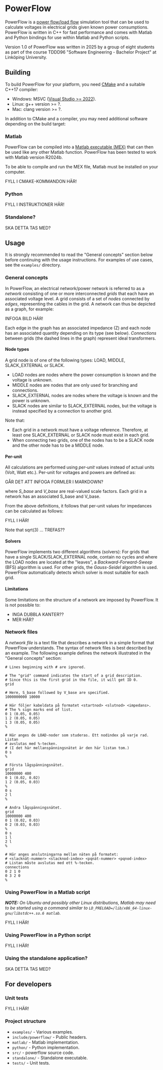 # PowerFlow

PowerFlow is a [power flow/load flow](https://en.wikipedia.org/wiki/Power-flow_study) simulation tool that can be used to calculate voltages in electrical grids given known power consumptions. PowerFlow is written in C++ for fast performance and comes with Matlab and Python bindings for use within Matlab and Python scripts.

Version 1.0 of PowerFlow was written in 2025 by a group of eight students as part of the course TDDD96 "Software Engineering - Bachelor Project" at Linköping University.

## Building

To build PowerFlow for your platform, you need [CMake](https://cmake.org/) and a suitable C++17 compiler:

- Windows: MSVC ([Visual Studio >= 2022](https://visualstudio.microsoft.com/)).
- Linux: g++ version >= ?.
- Mac: clang version >= ?.

In addition to CMake and a compiler, you may need additional software depending on the build target:

### Matlab

PowerFlow can be compiled into a [Matlab executable (MEX)](https://se.mathworks.com/help/matlab/cpp-mex-file-applications.html) that can then be used like any other Matlab function. PowerFlow has been tested to work with Matlab version R2024b.

To be able to compile and run the MEX file, Matlab must be installed on your computer.

FYLL I CMAKE-KOMMANDON HÄR!

### Python

FYLL I INSTRUKTIONER HÄR!

### Standalone?

SKA DETTA TAS MED?

## Usage

It is strongly recommended to read the "General concepts" section below before continuing with the usage instructions. For examples of use cases, see the `examples/` directory.

### General concepts

In PowerFlow, an electrical network/power network is referred to as a *network* consisting of one or more interconnected *grids* that each have an associated voltage level. A grid consists of a set of *nodes* connected by *edges*, representing the cables in the grid. A network can thus be depicted as a graph, for example:

INFOGA BILD HÄR!

Each edge in the graph has an associated impedance (Z) and each node has an associated quantity depending on its type (see below). *Connections* between grids (the dashed lines in the graph) represent ideal transformers.

#### Node types

A grid node is of one of the following types: LOAD, MIDDLE, SLACK_EXTERNAL or SLACK.

- LOAD nodes are nodes where the power consumption is known and the voltage is unknown.
- MIDDLE nodes are nodes that are only used for branching and connections.
- SLACK_EXTERNAL nodes are nodes where the voltage is known and the power is unknown.
- SLACK nodes are similar to SLACK_EXTERNAL nodes, but the voltage is instead specified by a connection to another grid.

Note that:

- Each grid in a network must have a voltage reference. Therefore, at least one SLACK_EXTERNAL or SLACK node must exist in each grid.
- When connecting two grids, one of the nodes has to be a SLACK node and the other node has to be a MIDDLE node.

#### Per-unit

All calculations are performed using *per-unit* values instead of actual units (Volt, Watt etc.). Per-unit for voltages and powers are defined as:

GÅR DET ATT INFOGA FORMLER I MARKDOWN?

where *S_base* and *V_base* are real-valued scale factors. Each grid in a network has an associated S_base and V_base.

From the above definitions, it follows that per-unit values for impedances can be calculated as follows:

FYLL I HÄR!

Note that sqrt(3) ... TREFAS??

#### Solvers

PowerFlow implements two different algorithms (solvers): For grids that have a single SLACK/SLACK_EXTERNAL node, contain no cycles and where the LOAD nodes are located at the "leaves", a *Backward-Forward-Sweep* (BFS) algorithm is used. For other grids, the *Gauss-Seidel* algorithm is used. PowerFlow automatically detects which solver is most suitable for each grid.

#### Limitations

Some limitations on the structure of a network are imposed by PowerFlow. It is not possible to:

- INGA DUBBLA KANTER??
- MER HÄR?

### Network files

A *network file* is a text file that describes a network in a simple format that PowerFlow understands. The syntax of network files is best described by an example. The following example defines the network illustrated in the "General concepts" section:

```
# Lines beginning with # are ignored.

# The "grid" command indicates the start of a grid description.
# Since this is the first grid in the file, it will get ID 0.
grid

# Here, S_base followed by V_base are specified.
1000000000 10000

# Här följer kabeldata på formatet <startnod> <slutnod> <impedans>.
# The % sign marks end of list.
0 1 (0.05, 0.05)
1 2 (0.05, 0.05)
1 3 (0.05, 0.05)
%

# Här anges de LOAD-noder som studeras. Ett nodindex på varje rad. Listan
# avslutas med %-tecken.
# (I det här mellanspänningsnätet är den här listan tom.)
0 s
%

# Första lågspänningsnätet.
grid
10000000 400
0 1 (0.02, 0.02)
1 2 (0.05, 0.03)
%
0 s
2 l
%

# Andra lågspänningsnätet.
grid
10000000 400
0 1 (0.02, 0.03)
0 2 (0.03, 0.03)
%
0 s
1 l
2 l
%

# Här anges anslutningarna mellan näten på formatet:
# <slacknät-nummer> <slacknod-index> <pqnät-nummer> <pqnod-index>
# Listan måste avslutas med ett %-tecken.
connections
0 2 1 0
0 3 2 0
%
```

### Using PowerFlow in a Matlab script

***NOTE:** On Ubuntu and possibly other Linux distributions, Matlab may need to be started using a command similar to `LD_PRELOAD=/lib/x86_64-linux-gnu/libstdc++.so.6 matlab`.*

FYLL I HÄR!

### Using PowerFlow in a Python script

FYLL I HÄR!

### Using the standalone application?

SKA DETTA TAS MED?

## For developers

### Unit tests

FYLL I HÄR!

### Project structure

- `examples/` - Various examples.
- `include/powerflow/` - Public headers.
- `matlab/` - Matlab implementation.
- `python/` - Python implementation.
- `src/` - powerflow source code.
- `standalone/` - Standalone executable.
- `tests/` - Unit tests.
